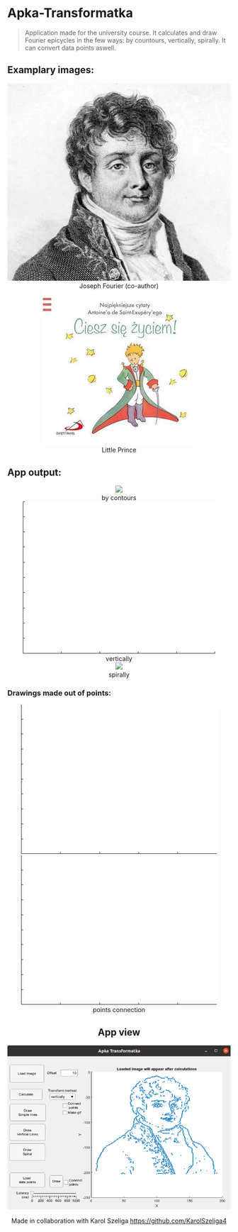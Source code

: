 # Apka-Transformatka
> Application made for the university course. 
> It calculates and draw Fourier epicycles in the few ways: by countours, vertically, spirally. It can convert data points aswell. 

## Examplary images:
<div align="center">
<img src="https://github.com/mateuszGorczany/Apka-Transformatka/blob/main/Obrazki/JosephFourier.png">
  <div style="text-align=center font-style: italic">Joseph Fourier (co-author)</div>
</div>                                                                                                               

<div align="center">
<img src="https://github.com/mateuszGorczany/Apka-Transformatka/blob/main/Obrazki/ksiaze.jpg">
  <div style="text-align=center font-style: italic">Little Prince</div>
</div>
<h2>App output:</h2>

<div align="center">
  <img src="https://github.com/mateuszGorczany/Apka-Transformatka/blob/main/examples/fourier_contours.gif">
    <div style="text-align=center font-style: italic">by contours</div>
</div>
<div align="center">                                                                                                             
<img src="https://github.com/mateuszGorczany/Apka-Transformatka/blob/main/examples/little_prince_horizontally.gif">
  <div style="text-align=center font-style: italic">vertically</div>
</div>
<div align="center">
  <img src="https://github.com/mateuszGorczany/Apka-Transformatka/blob/main/examples/fourier_spirally.gif">
  <div style="text-align=center font-style: italic">spirally</div>
</div>
<h3>Drawings made out of points:</h3>
<div align="center">
  <img src="https://github.com/mateuszGorczany/Apka-Transformatka/blob/main/examples/poland.gif">
<!--   <div style="text-align=center font-style: italic">D</div> -->
</div>
<div align="center">
<img src="https://github.com/mateuszGorczany/Apka-Transformatka/blob/main/examples/world_connected.gif">
  <div style="text-align=center font-style: italic">points connection</divn>
</div>

<h2> App view </h2>

<div align="center">
<img src="https://github.com/mateuszGorczany/Apka-Transformatka/blob/main/examples/app_view.png">
<!--   <div style="text-align=center font-style: italic">Optional title</div> -->
</div>

Made in collaboration with Karol Szeliga https://github.com/KarolSzeliga4
